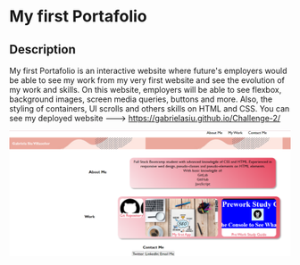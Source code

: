 # My first Portafolio 
## Description 

My first Portafolio is an interactive website where future's employers
would be able to see my work from my very first website and 
see the evolution of my work and skills.
On this website, employers will be able to see flexbox, background images,
screen media queries, buttons and more.
Also, the styling of containers, UI scrolls and others skills on HTML and CSS. 
You can see my deployed website ---> https://gabrielasiu.github.io/Challenge-2/ 

![Challenge-2](image.png)
